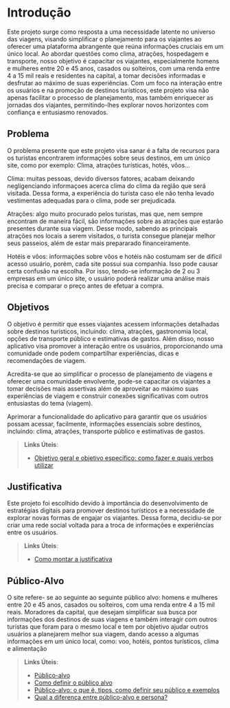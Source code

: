 # Introdução

Este projeto surge como resposta a uma necessidade latente no universo das viagens, visando simplificar o planejamento para os viajantes ao oferecer uma plataforma abrangente que reúna informações cruciais em um único local. Ao abordar questões como clima, atrações, hospedagem e transporte, nosso objetivo é capacitar os viajantes, especialmente homens e mulheres entre 20 e 45 anos, casados ou solteiros, com uma renda entre 4 a 15 mil reais e residentes na capital, a tomar decisões informadas e desfrutar ao máximo de suas experiências. Com um foco na interação entre os usuários e na promoção de destinos turísticos, este projeto visa não apenas facilitar o processo de planejamento, mas também enriquecer as jornadas dos viajantes, permitindo-lhes explorar novos horizontes com confiança e entusiasmo renovados.

## Problema
O problema presente que este projeto visa sanar é a falta de recursos para os turistas encontrarem informações sobre seus destinos, em um único site, como por exemplo: Clima, atrações turísticas, hotés, vôos…

Clima: muitas pessoas, devido diversos fatores, acabam deixando negligenciando informaçoes acerca clima do clima da região que será visitada. Dessa forma, a experiência do turista caso ele não tenha levado vestimentas adequadas para o clima, pode ser prejudicada.

Atrações: algo muito procurado pelos turistas, mas que, nem sempre encontram de maneira fácil, são informações sobre as atrações que estarão presentes durante sua viagem. Desse modo, sabendo as principais atrações nos locais a serem visitados, o turista consegue planejar melhor seus passeios, além de estar mais prepararado financeiramente.

Hotéis e vôos: informações sobre vôos e hotéis não costumam ser de difícil acesso usuário, porém, cada site possui sua companhia. Isso pode causar certa confusão na escolha. Por isso, tendo-se informação de 2 ou 3 empresas em um único site, o usuário poderá realizar uma análise mais precisa e comparar o preço antes de efetuar a compra.

## Objetivos

O objetivo é permitir que esses viajantes acessem informações detalhadas sobre destinos turísticos, incluindo: clima, atrações, gastronomia local, opções de transporte público e estimativas de gastos. Além disso, nosso aplicativo visa promover a interação entre os usuários, proporcionando uma comunidade onde podem compartilhar experiências, dicas e recomendações de viagem.

Acredita-se que ao simplificar o processo de planejamento de viagens e oferecer uma comunidade envolvente, pode-se capacitar os viajantes a tomar decisões mais assertivas além de aproveitar ao máximo suas experiências de viagem e construir conexões significativas com outros entusiastas do tema (viagem).

Aprimorar a funcionalidade do aplicativo para garantir que os usuários possam acessar, facilmente, informações essenciais sobre destinos, incluindo: clima, atrações, transporte público e estimativas de gastos.
 
> **Links Úteis**:
> - [Objetivo geral e objetivo específico: como fazer e quais verbos utilizar](https://blog.mettzer.com/diferenca-entre-objetivo-geral-e-objetivo-especifico/)

## Justificativa

Este projeto foi escolhido devido à importância do desenvolvimento de estratégias digitais para promover destinos turísticos e a necessidade de explorar novas formas de engajar os viajantes. Dessa forma, decidiu-se por criar uma rede social voltada para a troca de informações e experiências entre os usuários.

> **Links Úteis**:
> - [Como montar a justificativa](https://guiadamonografia.com.br/como-montar-justificativa-do-tcc/)

## Público-Alvo
O site refere- se ao seguinte ao seguinte público alvo: homens e mulheres entre 20 e 45 anos, casados ou solteiros, com uma renda entre 4 a 15 mil reais. Moradores da capital, que desejam simplificar sua busca por informações dos destinos de suas viagens e também interagir com outros turistas que foram para o mesmo local e tem por objetivo ajudar outros usuários a planejarem melhor sua viagem, dando acesso a algumas informações em um único local, como: voo, hotéis, pontos turísticos, clima e alimentação


> **Links Úteis**:
> - [Público-alvo](https://blog.hotmart.com/pt-br/publico-alvo/)
> - [Como definir o público alvo](https://exame.com/pme/5-dicas-essenciais-para-definir-o-publico-alvo-do-seu-negocio/)
> - [Público-alvo: o que é, tipos, como definir seu público e exemplos](https://klickpages.com.br/blog/publico-alvo-o-que-e/)
> - [Qual a diferença entre público-alvo e persona?](https://rockcontent.com/blog/diferenca-publico-alvo-e-persona/)
